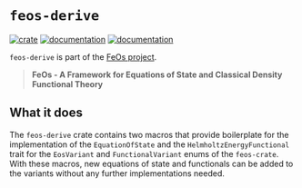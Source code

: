 # `feos-derive`

[![crate](https://img.shields.io/crates/v/feos.svg)](https://crates.io/crates/feos-derive)
[![documentation](https://docs.rs/feos/badge.svg)](https://docs.rs/feos-derive)
[![documentation](https://img.shields.io/badge/docs-github--pages-blue)](https://feos-org.github.io/feos/)

`feos-derive` is part of the [FeOs project](https://github.com/feos-org/feos).

> **FeOs - A Framework for Equations of State and Classical Density Functional Theory**

## What it does

The `feos-derive` crate contains two macros that provide boilerplate for the implementation of the `EquationOfState` and the `HelmholtzEnergyFunctional` trait for the `EosVariant` and `FunctionalVariant` enums of the `feos-crate`. With these macros, new equations of state and functionals can be added to the variants without any further implementations needed.


